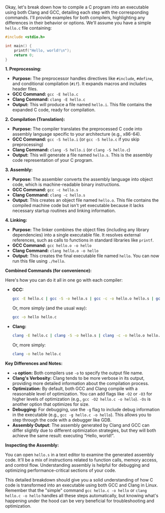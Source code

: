Okay, let's break down how to compile a C program into an executable using both Clang and GCC, detailing each step with the corresponding commands. I'll provide examples for both compilers, highlighting any differences in their behavior or options.  We'll assume you have a simple `hello.c` file containing:

```c
#include <stdio.h>

int main() {
    printf("Hello, world!\n");
    return 0;
}
```

**1. Preprocessing:**

*   **Purpose:** The preprocessor handles directives like `#include`, `#define`, and conditional compilation (`#if`). It expands macros and includes header files.
*   **GCC Command:** `gcc -E hello.c`
*   **Clang Command:** `clang -E hello.c`
*   **Output:** This will produce a file named `hello.i`.  This file contains the expanded C code, ready for compilation.

**2. Compilation (Translation):**

*   **Purpose:** The compiler translates the preprocessed C code into assembly language specific to your architecture (e.g., x86-64).
*   **GCC Command:** `gcc -S hello.i`  (or `gcc -S hello.c` if you skip preprocessing)
*   **Clang Command:** `clang -S hello.i` (or `clang -S hello.c`)
*   **Output:** This will generate a file named `hello.s`. This is the assembly code representation of your C program.

**3. Assembly:**

*   **Purpose:** The assembler converts the assembly language into object code, which is machine-readable binary instructions.
*   **GCC Command:** `gcc -c hello.s`
*   **Clang Command:** `clang -c hello.s`
*   **Output:** This creates an object file named `hello.o`.  This file contains the compiled machine code but isn't yet executable because it lacks necessary startup routines and linking information.

**4. Linking:**

*   **Purpose:** The linker combines the object files (including any library dependencies) into a single executable file. It resolves external references, such as calls to functions in standard libraries like `printf`.
*   **GCC Command:** `gcc hello.o -o hello`
*   **Clang Command:** `clang hello.o -o hello`
*   **Output:** This creates the final executable file named `hello`.  You can now run this file using `./hello`.

**Combined Commands (for convenience):**

Here's how you can do it all in one go with each compiler:

*   **GCC:**
    ```bash
    gcc -E hello.c | gcc -S -o hello.s | gcc -c -o hello.o hello.s | gcc hello.o -o hello
    ```
    Or, more simply (and the usual way):
    ```bash
    gcc -o hello hello.c
    ```

*   **Clang:**
    ```bash
    clang -E hello.c | clang -S -o hello.s | clang -c -o hello.o hello.s | clang hello.o -o hello
    ```
    Or, more simply:
    ```bash
    clang -o hello hello.c
    ```

**Key Differences and Notes:**

*   **`-o` option:**  Both compilers use `-o` to specify the output file name.
*   **Clang's Verbosity:** Clang tends to be more verbose in its output, providing more detailed information about the compilation process.
*   **Optimization:** By default, both GCC and Clang compile with a reasonable level of optimization. You can add flags like `-O2` or `-O3` for higher levels of optimization (e.g., `gcc -O2 hello.c -o hello`).  `-Os` is another option that optimizes for size.
*   **Debugging:** For debugging, use the `-g` flag to include debug information in the executable (e.g., `gcc -g hello.c -o hello`). This allows you to step through the code with a debugger like GDB.
* **Assembly Output**: The assembly generated by Clang and GCC can differ slightly due to different optimization strategies, but they will both achieve the same result: executing "Hello, world!".

**Inspecting the Assembly:**

You can open `hello.s` in a text editor to examine the generated assembly code.  It'll be a mix of instructions related to function calls, memory access, and control flow.  Understanding assembly is helpful for debugging and optimizing performance-critical sections of your code.



This detailed breakdown should give you a solid understanding of how C code is transformed into an executable using both GCC and Clang in Linux. Remember that the "simple" command `gcc hello.c -o hello` or `clang hello.c -o hello` handles all these steps automatically, but knowing what's happening under the hood can be very beneficial for troubleshooting and optimization.
